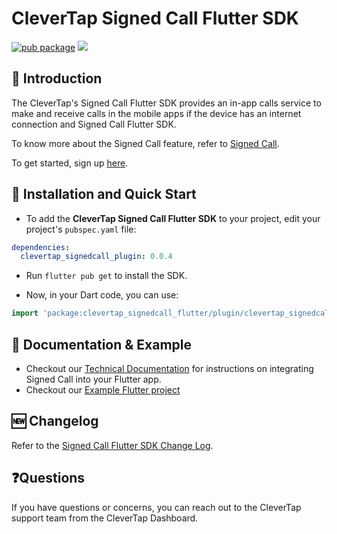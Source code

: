 # CleverTap Signed Call Flutter SDK
[![pub package](https://img.shields.io/pub/v/clevertap_signedcall_flutter.svg)](https://pub.dartlang.org/packages/clevertap_signedcall_flutter)
<a href="https://github.com/CleverTap/clevertap-signedcall-flutter-sdk/releases">
<img src="https://img.shields.io/github/v/release/CleverTap/clevertap-signedcall-flutter-sdk.svg" />
</a>

## 👋 Introduction
The CleverTap's Signed Call Flutter SDK provides an in-app calls service to make and receive calls in the mobile apps if the device has an internet connection and Signed Call Flutter SDK.

To know more about the Signed Call feature, refer to [Signed Call](https://docs.clevertap.com/docs/signed-call).

To get started, sign up [here](https://clevertap.com/live-product-demo/).

## 🚀 Installation and Quick Start

- To add the **CleverTap Signed Call Flutter SDK** to your project, edit your project's `pubspec.yaml` file:

```yaml
dependencies:
  clevertap_signedcall_plugin: 0.0.4
```

- Run `flutter pub get` to install the SDK.

- Now, in your Dart code, you can use:

```dart
import 'package:clevertap_signedcall_flutter/plugin/clevertap_signedcall_flutter.dart';
```

## 📑 Documentation & Example

- Checkout our [Technical Documentation](https://developer.clevertap.com/docs/signed-call-flutter-sdk) for instructions on integrating Signed Call into your Flutter app.
- Checkout our [Example Flutter project](./example)

## 🆕 Changelog

Refer to the [Signed Call Flutter SDK Change Log](./CHANGELOG.md).

## ❓Questions

If you have questions or concerns, you can reach out to the CleverTap support team from the CleverTap Dashboard.

